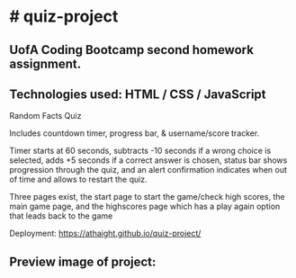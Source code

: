<h1># quiz-project</h1>
<h2>
UofA Coding Bootcamp
second homework assignment.</h2>
<h2>Technologies used: HTML / CSS / JavaScript</h2>
<p>
 
  Random Facts Quiz
  
Includes countdown timer, progress bar, & username/score tracker.
  
Timer starts at 60 seconds, subtracts -10 seconds if a wrong choice is selected, adds +5 seconds if a correct answer is chosen, status bar shows progression through the quiz, and an alert confirmation indicates when out of time and allows to restart the quiz. 
  
Three pages exist, the start page to start the game/check high scores, the main game page, and the highscores page which has a play again option that leads back to the game 
 
 Deployment: https://athaight.github.io/quiz-project/
 
 <h2>Preview image of project:</h2>
<p  align="center">
<img src="" />
</p>
<br>
 
 
